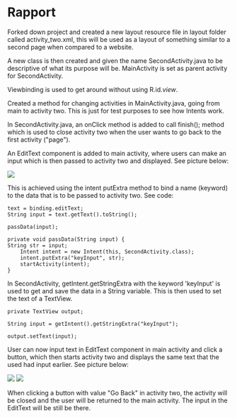 
# Rapport

Forked down project and created a new layout resource file in layout folder called activity_two.xml, this will be used as a layout of something similar to a second page when compared to a website.

A new class is then created and given the name SecondActivity.java to be descriptive of what its purpose will be.
MainActivity is set as parent activity for SecondActivity.

Viewbinding is used to get around without using R.id.*view*.

Created a method for changing activities in MainActivity.java, going from main to activity two.
This is just for test purposes to see how Intents work.

In SecondActivity.java, an onClick method is added to call finish(); method which is used to close activity two when the user wants to go back to the first activity ("page").

An EditText component is added to main activity, where users can make an input which is then passed to activity two and displayed. See picture below:

![](landingPage.png)

This is achieved using the intent putExtra method to bind a name (keyword) to the data that is to be passed to activity two. See code:

```
text = binding.editText;
String input = text.getText().toString();

passData(input);

private void passData(String input) {
String str = input;
    Intent intent = new Intent(this, SecondActivity.class);
    intent.putExtra("keyInput", str);
    startActivity(intent);
}
```

In SecondActivity, getIntent.getStringExtra with the keyword 'keyInput' is used to get and save the data in a String variable.
This is then used to set the text of a TextView.

```
private TextView output;

String input = getIntent().getStringExtra("keyInput");

output.setText(input);
```

User can now input text in EditText component in main activity and click a button, which then starts activity two and displays the same text that the used had input earlier.
See picture below:

![](input.png)
![](activityTwo.png)

When clicking a button with value "Go Back" in activity two, the activity will be closed and the user will be returned to the main activity.
The input in the EditText will be still be there.
